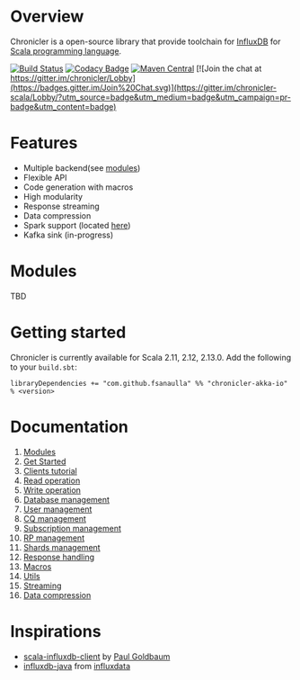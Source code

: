# Overview
Chronicler is a open-source library that provide toolchain for [InfluxDB](https://www.influxdata.com/) for [Scala programming language](https://www.scala-lang.org/).

[![Build Status](https://travis-ci.org/fsanaulla/chronicler.svg?branch=master)](https://travis-ci.org/fsanaulla/chronicler)
[![Codacy Badge](https://api.codacy.com/project/badge/Grade/19207668eaf6496485a66d2e2c7701c1)](https://www.codacy.com/app/fsanaulla/chronicler?utm_source=github.com&amp;utm_medium=referral&amp;utm_content=fsanaulla/chronicler&amp;utm_campaign=Badge_Grade)
[![Maven Central](https://maven-badges.herokuapp.com/maven-central/com.github.fsanaulla/chronicler-core-shared_2.11/badge.svg)](https://maven-badges.herokuapp.com/maven-central/com.github.fsanaulla/chronicler-core-shared_2.11)
[![Join the chat at https://gitter.im/chronicler/Lobby](https://badges.gitter.im/Join%20Chat.svg)](https://gitter.im/chronicler-scala/Lobby/?utm_source=badge&utm_medium=badge&utm_campaign=pr-badge&utm_content=badge)

# Features
- Multiple backend(see [modules]($modules))
- Flexible API
- Code generation with macros
- High modularity
- Response streaming
- Data compression
- Spark support (located [here](https://github.com/fsanaulla/chronicler-spark))
- Kafka sink (in-progress)

# Modules
TBD

# Getting started
Chronicler is currently available for Scala 2.11, 2.12, 2.13.0. Add the following to your `build.sbt`:
```
libraryDependencies += "com.github.fsanaulla" %% "chronicler-akka-io" % <version>
``` 


# Documentation
1. [Modules](modules.md)
1. [Get Started](get_started.md)
1. [Clients tutorial](clients.md)
2. [Read operation](read_operation_notes.md)
3. [Write operation](write_operation_notes.md)
4. [Database management](database_management.md)
5. [User management](user_management.md)
6. [CQ management](continuous_query-management.md)
7. [Subscription management](subscription_management.md)
8. [RP management](retention_policy_management.md)
9. [Shards management](shard_management.md)
10. [Response handling](response_handling.md)
11. [Macros](macros.md)
12. [Utils](utils.md)
13. [Streaming](streaming.md)
14. [Data compression](gzipping.md)

# Inspirations
- [scala-influxdb-client](https://github.com/paulgoldbaum/scala-influxdb-client) by [Paul Goldbaum](https://github.com/paulgoldbaum)
- [influxdb-java](https://github.com/influxdata/influxdb-java) from [influxdata](https://github.com/influxdata)
